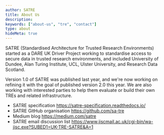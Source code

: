 ```yaml
---
author: SATRE
title: About Us
description:
keywords: ["about-us", "tre", "contact"]
type: about
hideMeta: true
---
```


SATRE (Standardised Architecture for Trusted Research Environments) started as a DARE UK Driver Project working to standardise access to secure data in trusted research environments, and included University of Dundee, Alan Turing Institute, UCL, Ulster University, and Research Data Scotland.

Version 1.0 of SATRE was published last year, and we're now working on refining it with the goal of published version 2.0 this year.
We are also working with interested parties to help them evaluate or build their own TREs and related infrastructure.

- SATRE specification https://satre-specification.readthedocs.io/
- SATRE GitHub organisation https://github.com/sa-tre
- Medium blog https://medium.com/satre
- SATRE email discussion list https://www.jiscmail.ac.uk/cgi-bin/wa-jisc.exe?SUBED1=UK-TRE-SATRE&A=1
